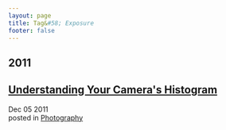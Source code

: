 ```yaml
---
layout: page
title: Tag&#58; Exposure
footer: false
---
```


<div id="blog-archives" class="category">
<h2>2011</h2>

<article>
<h1><a href="/2011/12/05/understanding-your-cameras-histogram/index.html">Understanding Your Camera's Histogram</a></h1>
<time datetime="2011-12-05T00:00:00-06:00" pubdate><span class='month'>Dec</span> <span class='day'>05</span> <span class='year'>2011</span></time>
<footer>
<span class="categories">posted in 
<a href='/categories/photography/'>Photography</a></span>
</footer>
</article>
</div>

